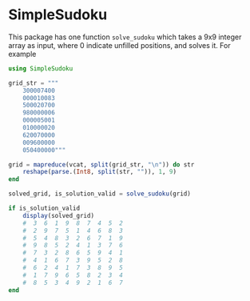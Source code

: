 # SimpleSudoku

This package has one function `solve_sudoku` which takes a 9x9 integer array as input, where 0 indicate unfilled positions, and solves it. For example

```julia
using SimpleSudoku

grid_str = """
    300007400
    000010083
    500020700
    980000006
    000005001
    010000020
    620070000
    009600000
    050400000"""

grid = mapreduce(vcat, split(grid_str, "\n")) do str
    reshape(parse.(Int8, split(str, "")), 1, 9)
end

solved_grid, is_solution_valid = solve_sudoku(grid)

if is_solution_valid
    display(solved_grid)
    #  3  6  1  9  8  7  4  5  2
    #  2  9  7  5  1  4  6  8  3
    #  5  4  8  3  2  6  7  1  9
    #  9  8  5  2  4  1  3  7  6
    #  7  3  2  8  6  5  9  4  1
    #  4  1  6  7  3  9  5  2  8
    #  6  2  4  1  7  3  8  9  5
    #  1  7  9  6  5  8  2  3  4
    #  8  5  3  4  9  2  1  6  7
end
```
